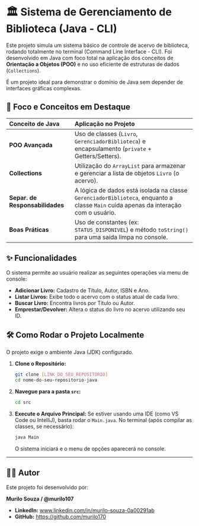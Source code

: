 # 🏛️ Sistema de Gerenciamento de Biblioteca (Java - CLI)

Este projeto simula um sistema básico de controle de acervo de biblioteca, rodando totalmente no terminal (Command Line Interface - CLI). Foi desenvolvido em Java com foco total na aplicação dos conceitos de **Orientação a Objetos (POO)** e no uso eficiente de estruturas de dados (`Collections`).

É um projeto ideal para demonstrar o domínio de Java sem depender de interfaces gráficas complexas.

## 🎯 Foco e Conceitos em Destaque

| Conceito de Java | Aplicação no Projeto |
| :--- | :--- |
| **POO Avançada** | Uso de classes (`Livro`, `GerenciadorBiblioteca`) e encapsulamento (`private` + Getters/Setters). |
| **Collections** | Utilização do `ArrayList` para armazenar e gerenciar a lista de objetos `Livro` (o acervo). |
| **Separ. de Responsabilidades** | A lógica de dados está isolada na classe `GerenciadorBiblioteca`, enquanto a classe `Main` cuida apenas da interação com o usuário. |
| **Boas Práticas** | Uso de constantes (ex: `STATUS_DISPONIVEL`) e método `toString()` para uma saída limpa no console. |

## ✨ Funcionalidades

O sistema permite ao usuário realizar as seguintes operações via menu de console:

* **Adicionar Livro:** Cadastro de Título, Autor, ISBN e Ano.
* **Listar Livros:** Exibe todo o acervo com o status atual de cada livro.
* **Buscar Livro:** Encontra livros por Título ou Autor.
* **Emprestar/Devolver:** Altera o status do livro no acervo utilizando seu ID.

## 🛠️ Como Rodar o Projeto Localmente

O projeto exige o ambiente Java (JDK) configurado.

1.  **Clone o Repositório:**
    ```bash
    git clone [LINK_DO_SEU_REPOSITORIO]
    cd nome-do-seu-repositorio-java
    ```
2.  **Navegue para a pasta `src`:**
    ```bash
    cd src
    ```
3.  **Execute o Arquivo Principal:**
    Se estiver usando uma IDE (como VS Code ou IntelliJ), basta rodar o `Main.java`.
    No terminal (após compilar as classes, se necessário):
    ```bash
    java Main 
    ```
    O sistema iniciará e o menu de opções aparecerá no console.

---

## 👨‍💻 Autor

Este projeto foi desenvolvido por:

**Murilo Souza / @murilo107**

* **LinkedIn:** www.linkedin.com/in/murilo-souza-0a00291ab
* **GitHub:** https://github.com/murilo170
